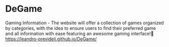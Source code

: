 # DeGame
Gaming Information - 
The website will offer a collection of games organized by categories, with the idea to ensure users to find their preferred game and all information with ease featuring an awesome gaming interface!👾 https://leandro-prevideli.github.io/DeGame/
